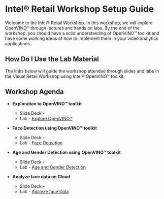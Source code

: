 # Intel® Retail Workshop Setup Guide
Welcome to the Intel® Retail Workshop. In this workshop, we will explore  OpenVINO™ through lectures and hands on labs. By the end of the workshop, you should have a solid understanding of OpenVINO™ toolkit and have some working ideas of how to implement them in your video analytics applications.
## How Do I Use the Lab Material
The links below will guide the workshop attendee through slides and labs in the Visual Retail Workshop using Intel® OpenVINO™ toolkit.

## Workshop Agenda
* **Exploration to  OpenVINO™ toolkit**
    - Slide Deck -
    - Lab - [Explore OpenVINO™](./Explore_OpenVINO.md)


* **Face Detection using  OpenVINO™ toolkit**
  - Slide Deck -
  - Lab - [Face Detection](./Face_detection.md)


* **Age and Gender Detection using  OpenVINO™ toolkit**
  - Slide Deck -
  - Lab - [Age and Gender Detection](./Age_Gender_Detection.md)


* **Analyze face data on Cloud**
    - Slide Deck -
    - Lab - [Analyze face Data](./Analyse_face_data_on_cloud.md)
